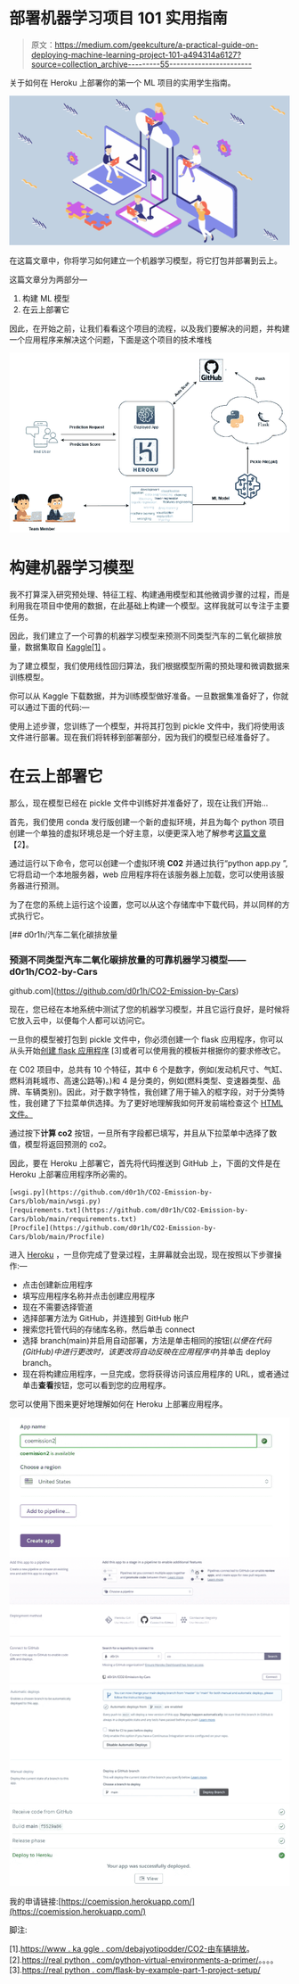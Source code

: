 # 部署机器学习项目 101 实用指南

> 原文：<https://medium.com/geekculture/a-practical-guide-on-deploying-machine-learning-project-101-a494314a6127?source=collection_archive---------55----------------------->

关于如何在 Heroku 上部署你的第一个 ML 项目的实用学生指南。

![](img/af1d9a386fba67456e8fb4c33545794a.png)

在这篇文章中，你将学习如何建立一个机器学习模型，将它打包并部署到云上。

这篇文章分为两部分—

1.  构建 ML 模型
2.  在云上部署它

因此，在开始之前，让我们看看这个项目的流程，以及我们要解决的问题，并构建一个应用程序来解决这个问题，下面是这个项目的技术堆栈

![](img/50abdaa0faa06d4d3c56448754b25d34.png)

# 构建机器学习模型

我不打算深入研究预处理、特征工程、构建通用模型和其他微调步骤的过程，而是利用我在项目中使用的数据，在此基础上构建一个模型。这样我就可以专注于主要任务。

因此，我们建立了一个可靠的机器学习模型来预测不同类型汽车的二氧化碳排放量，数据集取自 [Kaggle[1]](https://www.kaggle.com/debajyotipodder/co2-emission-by-vehicles) 。

为了建立模型，我们使用线性回归算法，我们根据模型所需的预处理和微调数据来训练模型。

你可以从 Kaggle 下载数据，并为训练模型做好准备。一旦数据集准备好了，你就可以通过下面的代码:—

使用上述步骤，您训练了一个模型，并将其打包到 pickle 文件中，我们将使用该文件进行部署。现在我们将转移到部署部分，因为我们的模型已经准备好了。

# 在云上部署它

那么，现在模型已经在 pickle 文件中训练好并准备好了，现在让我们开始…

首先，我们使用 conda 发行版创建一个新的虚拟环境，并且为每个 python 项目创建一个单独的虚拟环境总是一个好主意，以便更深入地了解参考[这篇文章](https://realpython.com/python-virtual-environments-a-primer/)【2】。

通过运行以下命令，您可以创建一个虚拟环境 **C02** 并通过执行“python app.py ”,它将启动一个本地服务器，web 应用程序将在该服务器上加载，您可以使用该服务器进行预测。

为了在您的系统上运行这个设置，您可以从这个存储库中下载代码，并以同样的方式执行它。

[](https://github.com/d0r1h/CO2-Emission-by-Cars) [## d0r1h/汽车二氧化碳排放量

### 预测不同类型汽车二氧化碳排放量的可靠机器学习模型——d0r1h/CO2-by-Cars

github.com](https://github.com/d0r1h/CO2-Emission-by-Cars) 

现在，您已经在本地系统中测试了您的机器学习模型，并且它运行良好，是时候将它放入云中，以便每个人都可以访问它。

一旦你的模型被打包到 pickle 文件中，你必须创建一个 flask 应用程序，你可以从头开始[创建 flask 应用程序](https://realpython.com/flask-by-example-part-1-project-setup/) [3]或者可以使用我的模板并根据你的要求修改它。

在 C02 项目中，总共有 10 个特征，其中 6 个是数字，例如(发动机尺寸、气缸、燃料消耗城市、高速公路等)。)和 4 是分类的，例如(燃料类型、变速器类型、品牌、车辆类别)。因此，对于数字特性，我创建了用于输入的框字段，对于分类特性，我创建了下拉菜单供选择。为了更好地理解我如何开发前端检查这个 [HTML 文件。](https://raw.githubusercontent.com/d0r1h/CO2-Emission-by-Cars/main/templates/index.html)

通过按下**计算 co2** 按钮，一旦所有字段都已填写，并且从下拉菜单中选择了数值，模型将返回预测的 co2。

因此，要在 Heroku 上部署它，首先将代码推送到 GitHub 上，下面的文件是在 Heroku 上部署应用程序所必需的。

```
[wsgi.py](https://github.com/d0r1h/CO2-Emission-by-Cars/blob/main/wsgi.py)
[requirements.txt](https://github.com/d0r1h/CO2-Emission-by-Cars/blob/main/requirements.txt)
[Procfile](https://github.com/d0r1h/CO2-Emission-by-Cars/blob/main/Procfile)
```

进入 [Heroku](https://www.heroku.com/) ，一旦你完成了登录过程，主屏幕就会出现，现在按照以下步骤操作:—

*   点击创建新应用程序
*   填写应用程序名称并点击创建应用程序
*   现在不需要选择管道
*   选择部署方法为 GitHub，并连接到 GitHub 帐户
*   搜索您托管代码的存储库名称，然后单击 connect
*   选择 branch(main)并启用自动部署，方法是单击相同的按钮(*以便在代码(GitHub)中进行更改时，该更改将自动反映在应用程序中*)并单击 deploy branch。
*   现在将构建应用程序，一旦完成，您将获得访问该应用程序的 URL，或者通过单击**查看**按钮，您可以看到您的应用程序。

您可以使用下图来更好地理解如何在 Heroku 上部署应用程序。

![](img/34d7e2af975bce3114aa2646ca65de6a.png)![](img/d8b5c9a1f5ab48bee69c7033e012ac42.png)![](img/74024e8b2c6af9ace9cd8854b7fab481.png)![](img/b1bb3980068a48dbd2f5c6a9a1bbff4f.png)

我的申请链接:[https://coemission.herokuapp.com/](https://coemission.herokuapp.com/)

脚注:

[1].[https://www . ka ggle . com/debajyotipodder/CO2-由车辆排放](https://www.kaggle.com/debajyotipodder/co2-emission-by-vehicles)。[2].[https://real python . com/python-virtual-environments-a-primer/](https://realpython.com/python-virtual-environments-a-primer/)。。。。[3].[https://real python . com/flask-by-example-part-1-project-setup/](https://realpython.com/flask-by-example-part-1-project-setup/)